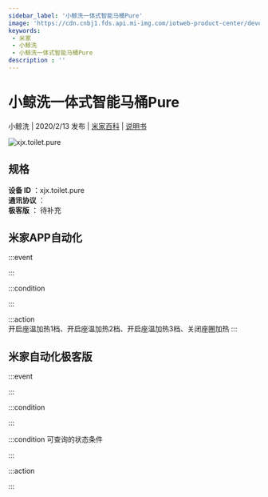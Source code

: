 ```yaml
---
sidebar_label: '小鲸洗一体式智能马桶Pure'
image: 'https://cdn.cnbj1.fds.api.mi-img.com/iotweb-product-center/developer_1576571370360de4wv1FN.png?GalaxyAccessKeyId=AKVGLQWBOVIRQ3XLEW&Expires=9223372036854775807&Signature=052jgZLiCzPIYIu0Vqf8i/pKVpo='
keywords: 
 - 米家
 - 小鲸洗
 - 小鲸洗一体式智能马桶Pure
description : ''
---
```

# 小鲸洗一体式智能马桶Pure

小鲸洗 | 2020/2/13 发布 | [米家百科](https://home.mi.com/webapp/content/baike/product/index.html?model=xjx.toilet.pure) | [说明书](https://home.mi.com/views/introduction.html?model=xjx.toilet.pure&region=cn)

![xjx.toilet.pure](https://cdn.cnbj1.fds.api.mi-img.com/iotweb-product-center/developer_1576571370360de4wv1FN.png?GalaxyAccessKeyId=AKVGLQWBOVIRQ3XLEW&Expires=9223372036854775807&Signature=052jgZLiCzPIYIu0Vqf8i/pKVpo=)

## 规格  
> 
**设备 ID** ：xjx.toilet.pure  
**通讯协议** ：  
**极客版**  ： 待补充 


## 米家APP自动化  

:::event  

:::

:::condition  

:::

:::action   
开启座温加热1档、开启座温加热2档、开启座温加热3档、关闭座圈加热
:::

## 米家自动化极客版  

:::event  

:::

:::condition  

:::

:::condition 可查询的状态条件  

:::

:::action  

:::

        
